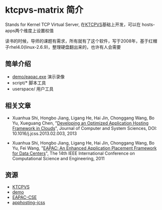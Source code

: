 # ktcpvs-matrix 简介

Stands for Kernel TCP Virtual Server, 在[KTCPVS][]基础上开发，可以在 hosts-apps两个维度上设置权值

读书的时候，导师的课题有需求，所有就有了这个软件，写于2008年，基于红帽子rhel4.0(linux-2.6.9)，整理硬盘翻出来的，也许有人会需要

## 简单介绍

  * [demo/eapac.exe][demo] 演示录像
  * script/*       脚本工具
  * userspace/     用户工具

## 相关文章

  * Xuanhua Shi, Hongbo Jiang, Ligang He, Hai Jin, Chonggang Wang, Bo Yu, Xueguang Chen, "[Developing an Optimized Application Hosting Framework in Clouds][apphosting-jcss]", Journal of Computer and System Sciences, DOI: 10.1016/j.jcss.2013.02.003, 2013

  * Xuanhua Shi, Hongbo Jiang, Ligang He, Hai Jin, Chonggang Wang, Bo Yu, Fei Wang, "[EAPAC: An Enhanced Application Placement Framework for Data Centers][EAPAC-CSE]", The 14th IEEE International Conference on Computational Science and Engineering, 2011

## 资源


* [KTCPVS][]
* [demo][]
* [EAPAC-CSE][]
* [apphosting-jcss][]

[KTCPVS]:http://www.linuxvirtualserver.org/software/ktcpvs/ktcpvs.html
[demo]:https://github.com/yubo/ktcpvs-matrix/blob/master/demo/eapac.exe?raw=true
[ktcpvs_img]:http://www.linuxvirtualserver.org/software/ktcpvs/ktcpvs_impl.jpg
[EAPAC-CSE]:http://grid.hust.edu.cn/xhshi/paper/EAPAC-CSE.pdf "EAPAC: An Enhanced Application Placement Framework for Data Centers"
[apphosting-jcss]:http://grid.hust.edu.cn/xhshi/paper/apphosting-jcss.pdf "Developing an Optimized Application Hosting Framework in Clouds"
